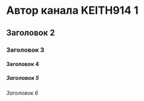 # Автор канала KEITH914 1
## Заголовок 2
### Заголовок 3
#### Заголовок 4
##### Заголовок 5
###### Заголовок 6

